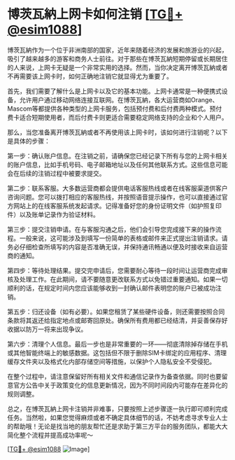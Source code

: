 # 博茨瓦納上网卡如何注销 [[TG💪+ @esim1088](https://t.me/s/esim1088)]

博茨瓦納作为一个位于非洲南部的国家，近年来随着经济的发展和旅游业的兴起，吸引了越来越多的游客和商务人士前往。对于那些在博茨瓦納短期停留或长期居住的人来说，上网卡无疑是一个非常实用的选择。然而，当你决定离开博茨瓦納或者不再需要该上网卡时，如何正确地注销它就显得尤为重要了。

首先，我们需要了解什么是上网卡以及它的基本功能。上网卡通常是一种便携式设备，允许用户通过移动网络连接互联网。在博茨瓦納，各大运营商如Orange、Mascom等都提供各种类型的上网卡服务，包括预付费和后付费两种模式。预付费卡适合短期使用者，而后付费卡则更适合需要稳定网络支持的企业和个人用户。

那么，当您准备离开博茨瓦納或者不再使用该上网卡时，该如何进行注销呢？以下是具体的步骤：

第一步：确认账户信息。在注销之前，请确保您已经记录下所有与您的上网卡相关的账户信息，比如手机号码、电子邮箱地址以及任何其他联系方式。这些信息可能会在后续的注销过程中被要求提交。

第二步：联系客服。大多数运营商都会提供电话客服热线或者在线客服渠道供客户咨询问题。您可以拨打相应的客服热线，并按照语音提示操作，也可以直接通过官方网站上的在线客服系统发起请求。记得准备好您的身份证明文件（如护照复印件）以及账单记录作为验证材料。

第三步：提交注销申请。在与客服沟通之后，他们会引导您完成接下来的操作流程。一般来说，这可能涉及到填写一份简单的表格或邮件来正式提出注销请求。请务必仔细检查所填写的内容是否准确无误，并保持通讯畅通以便及时接收来自运营商的通知。

第四步：等待处理结果。提交完申请后，您需要耐心等待一段时间让运营商完成审核及处理工作。在此期间，请不要随意更改联系方式以免错过重要通知。如果一切顺利的话，在规定时间内您应该能够收到一封确认邮件表明您的账户已被成功注销。

第五步：归还设备（如有必要）。如果您租赁了某些硬件设备，则还需要按照合同条款将其返还给指定地点或邮寄回原处。确保所有费用都已经结清，并妥善保存好收据以防万一将来出现争议。

第六步：清理个人信息。最后一步也是非常重要的一环——彻底清除掉存储在手机或其他智能终端上的敏感数据。这包括但不限于删除SIM卡绑定的应用程序、清理缓存文件夹以及格式化内部存储空间等措施，以保护个人隐私安全不受侵犯。

在整个过程中，请注意保留好所有相关文件和通信记录作为备查依据。同时也要留意官方公告中关于政策变化的信息更新情况，因为不同时间段内可能存在差异化的规则调整。

总之，在博茨瓦納上网卡注销并非难事，只要按照上述步骤逐一执行即可顺利完成任务。当然啦，如果您觉得麻烦或者不确定具体细节的话，不妨考虑寻求专业人士的帮助哦！无论是找当地的朋友帮忙还是求助于第三方平台的服务团队，都能大大简化整个流程并提高成功率呢～

[[TG💪+ @esim1088](https://t.me/s/esim1088) ![Image](https://i.postimg.cc/4NQfJmqS/Snipaste-2025-05-13-00-14-12.png)]